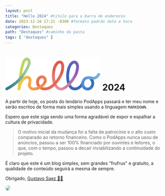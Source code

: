 ```yaml
---
layout: post
title: "Hello 2024" #titulo para a barra de enderecos
date: 2023-12-28 17:21 -0300 #formato padrão data e hora
categories: Destaques
path: "Destaques" #caminho da pasta
tags: [ "destaques" ]
---
```


# <img src="/images/hello-apple-logo.png"> 2024

A partir de hoje, os posts do lendário PodApps passará e ter meu nome e serão escritos de forma mais simples usando a linguagem `MARKDOWN`.

Espero que este siga sendo uma forma agradável de expor e espalhar a cultura de privacidade.


>O motivo inicial da mudança foi a falta de patrocínio e o alto custo comparado ao retorno financeiro. Como o PodApps nunca usou de anúncios, passou a ser 100% financiado por ouvintes e leitores, o que, com o tempo, passou a decair inviabilizando a continuidade do projeto.


É claro que este é um blog simples, sem grandes "frufrus" e gratuito, a qualidade de conteúdo seguirá a mesma de sempre.

Obrigado, [Gustavo Saez 🙏🏻](https://gustavosaez.com.br)

<img src="https://gustavosaez.com.br/images/avatar.jpeg" width="150" style="border-radius: 100px;">